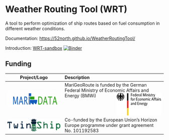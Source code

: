 # Weather Routing Tool (WRT)

A tool to perform optimization of ship routes based on fuel consumption in different weather conditions.

Documentation: https://52north.github.io/WeatherRoutingTool/

Introduction: [WRT-sandbox](https://github.com/52North/WRT-sandbox) [![Binder](https://mybinder.org/badge_logo.svg)](https://mybinder.org/v2/gh/52North/WRT-sandbox.git/HEAD?urlpath=%2Fdoc%2Ftree%2FNotebooks/execute-WRT.ipynb)

## Funding

|                                                                        Project/Logo                                                                         | Description                                                                                                                                                                                                                                                         |
|:-----------------------------------------------------------------------------------------------------------------------------------------------------------:|:--------------------------------------------------------------------------------------------------------------------------------------------------------------------------------------------------------------------------------------------------------------------|
| [<img alt="MariData" align="middle" width="267" height="50" src="https://github.com/52North/WeatherRoutingTool/blob/documentation/docs/_static/maridata_logo.png"/>](https://www.maridata.org/) | MariGeoRoute is funded by the German Federal Ministry of Economic Affairs and Energy (BMWi)[<img alt="BMWi" align="middle" width="144" height="72" src="https://github.com/52North/WeatherRoutingTool/blob/documentation/docs/_static/bmwi_logo_en.png" style="float:right"/>](https://www.bmvi.de/)    |
|  [<img alt="TwinShip" align="middle" src="https://github.com/52North/WeatherRoutingTool/blob/documentation/docs/_static/twinship_logo.png"/>](https://twin-ship.eu/)   | Co-funded by the European Union’s Horizon Europe programme under grant agreement No. 101192583 |
